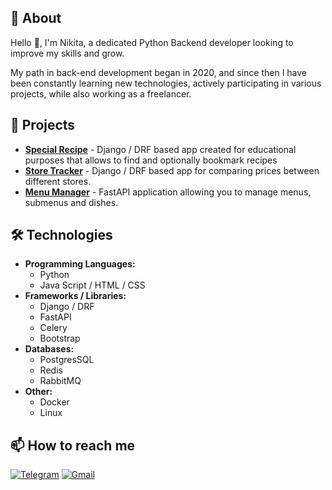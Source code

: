 ## 📃 About

Hello 👋, I'm Nikita, a dedicated Python Backend developer looking to improve my skills and grow.

My path in back-end development began in 2020, and since then I have been constantly learning new technologies, actively participating in various projects, while also working as a freelancer.

## 🎯 Projects

* **[Special Recipe](https://github.com/FCTL3314/SpecialRecipe)** - Django / DRF based app created for educational purposes that allows to find and optionally bookmark recipes
* **[Store Tracker](https://github.com/FCTL3314/StoreTracker-Backend)** - Django / DRF based app for comparing prices between different stores.
* **[Menu Manager](https://github.com/FCTL3314/Ylab-Dishes)** - FastAPI application allowing you to manage menus, submenus and dishes.

## 🛠️ Technologies

* **Programming Languages:**
  * Python
  * Java Script / HTML / CSS
* **Frameworks / Libraries:**
  * Django / DRF
  * FastAPI
  * Celery
  * Bootstrap
* **Databases:**
  * PostgresSQL
  * Redis
  * RabbitMQ
* **Other:**
  * Docker
  * Linux

## 📫 How to reach me

[![Telegram](https://img.shields.io/badge/Telegram-@f__c__t__l-29A0DC?style=flat-square&logo=telegram)](https://t.me/f_c_t_l)
[![Gmail](https://img.shields.io/badge/Gmail-solovev.nikita.05@gmail.com-EA4335?style=flat-square&logo=gmail)](mailto:solovev.nikita.05@gmail.com)
